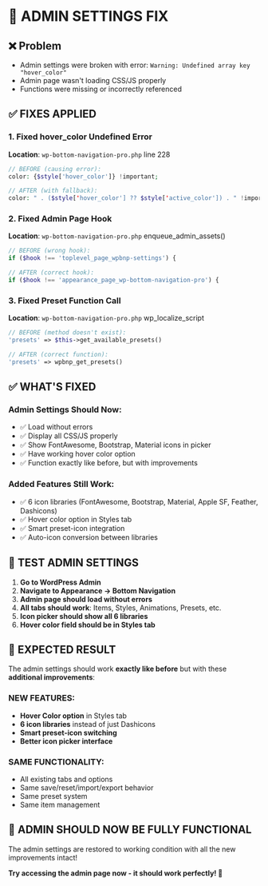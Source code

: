 # 🔧 ADMIN SETTINGS FIX

## ❌ **Problem**
- Admin settings were broken with error: `Warning: Undefined array key "hover_color"`
- Admin page wasn't loading CSS/JS properly
- Functions were missing or incorrectly referenced

## ✅ **FIXES APPLIED**

### 1. **Fixed hover_color Undefined Error**
**Location**: `wp-bottom-navigation-pro.php` line 228
```php
// BEFORE (causing error):
color: {$style['hover_color']} !important;

// AFTER (with fallback):
color: " . ($style['hover_color'] ?? $style['active_color']) . " !important;
```

### 2. **Fixed Admin Page Hook**
**Location**: `wp-bottom-navigation-pro.php` enqueue_admin_assets()
```php
// BEFORE (wrong hook):
if ($hook !== 'toplevel_page_wpbnp-settings') {

// AFTER (correct hook):
if ($hook !== 'appearance_page_wp-bottom-navigation-pro') {
```

### 3. **Fixed Preset Function Call**
**Location**: `wp-bottom-navigation-pro.php` wp_localize_script
```php
// BEFORE (method doesn't exist):
'presets' => $this->get_available_presets()

// AFTER (correct function):
'presets' => wpbnp_get_presets()
```

## ✅ **WHAT'S FIXED**

### **Admin Settings Should Now:**
- ✅ Load without errors
- ✅ Display all CSS/JS properly
- ✅ Show FontAwesome, Bootstrap, Material icons in picker
- ✅ Have working hover color option
- ✅ Function exactly like before, but with improvements

### **Added Features Still Work:**
- ✅ 6 icon libraries (FontAwesome, Bootstrap, Material, Apple SF, Feather, Dashicons)
- ✅ Hover color option in Styles tab
- ✅ Smart preset-icon integration
- ✅ Auto-icon conversion between libraries

## 🧪 **TEST ADMIN SETTINGS**

1. **Go to WordPress Admin**
2. **Navigate to Appearance → Bottom Navigation**
3. **Admin page should load without errors**
4. **All tabs should work**: Items, Styles, Animations, Presets, etc.
5. **Icon picker should show all 6 libraries**
6. **Hover color field should be in Styles tab**

## 🎯 **EXPECTED RESULT**

The admin settings should work **exactly like before** but with these **additional improvements**:

### **NEW FEATURES:**
- **Hover Color option** in Styles tab
- **6 icon libraries** instead of just Dashicons
- **Smart preset-icon switching**
- **Better icon picker interface**

### **SAME FUNCTIONALITY:**
- All existing tabs and options
- Same save/reset/import/export behavior
- Same preset system
- Same item management

## 🚀 **ADMIN SHOULD NOW BE FULLY FUNCTIONAL**

The admin settings are restored to working condition with all the new improvements intact!

**Try accessing the admin page now - it should work perfectly! 🎨**